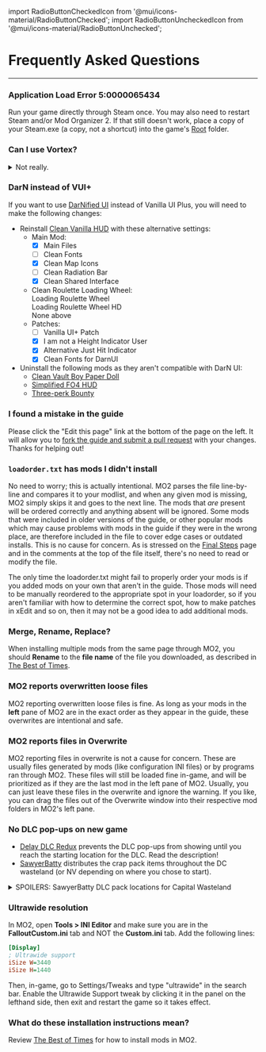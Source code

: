 ﻿import RadioButtonCheckedIcon from '@mui/icons-material/RadioButtonChecked';
import RadioButtonUncheckedIcon from '@mui/icons-material/RadioButtonUnchecked';

# Frequently Asked Questions
---
### Application Load Error 5:0000065434
Run your game directly through Steam once. You may also need to restart Steam and/or Mod Organizer 2. If that still doesn't work, place a copy of your Steam.exe (a copy, not a shortcut) into the game's [Root](https://thebestoftimes.moddinglinked.com/setup.html#terms) folder.
### Can I use Vortex?
<details>
<summary>Not really.</summary>
<p>The guide is oriented completely towards MO2 and takes advantage of a number of its exclusive features. 
You should use whatever mod manager you like, but we are unable to accomodate Vortex users looking for support, as none of us use it.
If using MO2 is a dealbreaker for you, we recommend <a href="https://youtu.be/Zts-tF0nYIk" target="_blank">Gopher's video tutorial</a> instead of this guide.</p>
</details>

### DarN instead of VUI+
If you want to use [DarNified UI](https://www.moddb.com/mods/unofficial-darnified-ui-update)
instead of Vanilla UI Plus, you will need to make the following changes:
- Reinstall [Clean Vanilla HUD](ui#clean-vanilla-hud) with these alternative settings:
  - Main Mod:
    - [x] Main Files
    - [ ] Clean Fonts
    - [x] Clean Map Icons
    - [ ] Clean Radiation Bar
    - [x] Clean Shared Interface
  - Clean Roulette Loading Wheel:<br/>
    <RadioButtonUncheckedIcon fontSize="small" /> Loading Roulette Wheel<br/>
    <RadioButtonUncheckedIcon fontSize="small" /> Loading Roulette Wheel HD<br/>
    <RadioButtonCheckedIcon fontSize="small" /> None above<br/>
  - Patches:
    - [ ] Vanilla UI+ Patch
    - [x] I am not a Height Indicator User
    - [x] Alternative Just Hit Indicator
    - [x] Clean Fonts for DarnUI
- Uninstall the following mods as they aren't compatible with DarN UI:
  - [Clean Vault Boy Paper Doll](ui#clean-vanilla-hud)
  - [Simplified FO4 HUD](ui#simplified-fo4-hud)
  - [Three-perk Bounty](overhauls#three-perk-bounty)

### I found a mistake in the guide
Please click the "Edit this page" link at the bottom of the page on the left. It will allow you to [fork the guide and submit a pull request](https://docs.github.com/en/pull-requests/collaborating-with-pull-requests/proposing-changes-to-your-work-with-pull-requests/creating-a-pull-request-from-a-fork) with your changes. Thanks for helping out!
### `loadorder.txt` has mods I didn't install
No need to worry; this is actually intentional. MO2 parses the file line-by-line and compares it to your modlist,
and when any given mod is missing, MO2 simply skips it and goes to the next line. The mods that *are* present will
be ordered correctly and anything absent will be ignored. Some mods that were included in older versions of the guide, 
or other popular mods which may cause problems with mods in the guide if they were in the wrong place, are therefore 
included in the file to cover edge cases or outdated installs. This is no cause for concern. As is stressed on the 
[Final Steps](finish) page and in the comments at the top of the file itself, there's no need to read or modify the file.

The only time the loadorder.txt might fail to properly order your mods is if you added mods on your own that aren't 
in the guide. Those mods will need to be manually reordered to the appropriate spot in your loadorder, so if you 
aren't familiar with how to determine the correct spot, how to make patches in xEdit and so on, then it may not be 
a good idea to add additional mods.
### Merge, Rename, Replace?
When installing multiple mods from the same page through MO2, you should **Rename** to the **file name** of the file you downloaded, as described in [The Best of Times](https://thebestoftimes.moddinglinked.com/mo2.html#installation_instructions).
### MO2 reports overwritten loose files
MO2 reporting overwritten loose files is fine. As long as your mods in the **left** pane of MO2 are in the exact order as they appear in the guide, these overwrites are intentional and safe.
### MO2 reports files in Overwrite
MO2 reporting files in overwrite is not a cause for concern. These are usually files generated by mods (like configuration INI files) or by programs ran through MO2. These files will still be loaded fine in-game, and will be prioritized as if they are the last mod in the left pane of MO2. Usually, you can just leave these files in the overwrite and ignore the warning. If you like, you can drag the files out of the Overwrite window into their respective mod folders in MO2's left pane.
### No DLC pop-ups on new game
- [Delay DLC Redux](gameplay#delay-dlc-redux-ttw) prevents the DLC pop-ups from showing until you reach the starting location for the DLC. Read the description!
- [SawyerBatty](overhauls#sawyerbatty) distributes the crap pack items throughout the DC wasteland (or NV depending on where you chose to start).
<details>
<summary>SPOILERS: SawyerBatty DLC pack locations for Capital Wasteland</summary>
<p>Caravan Pack - Basement of Red's house in Big Town<br/>
Classic Pack - Trunk of a car South of Megaton<br/>
Mercenary Pack - Talon Outpost South West of Megaton near Grayditch<br/>
Tribal Pack - Back porch of house near Springvale School</p>
</details>

### Ultrawide resolution
In MO2, open **Tools > INI Editor** and make sure you are in the **FalloutCustom.ini** tab and NOT the **Custom.ini** tab. Add the following lines:
```ini
[Display]
; Ultrawide support
iSize W=3440
iSize H=1440
```
Then, in-game, go to Settings/Tweaks and type "ultrawide" in the search bar. Enable the Ultrawide Support tweak by clicking it in the panel on the lefthand side, then exit and restart the game so it takes effect.
### What do these installation instructions mean?
Review [The Best of Times](https://thebestoftimes.moddinglinked.com/mo2.html#installation_instructions) for how to install mods in MO2.